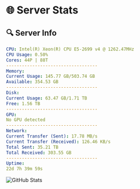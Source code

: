 # 🌐 Server Stats
## 🔍 Server Info
```yaml
CPU: Intel(R) Xeon(R) CPU E5-2699 v4 @ 1262.47MHz
CPU Usage: 0.50%
Cores: 44P | 88T
-----------------------------------
Memory:
Current Usage: 145.77 GB/503.74 GB
Available: 354.53 GB
-----------------------------------
Disk:
Current Usage: 63.47 GB/1.71 TB
Free: 1.56 TB
-----------------------------------
GPU:
No GPU detected
-----------------------------------
Network:
Current Transfer (Sent): 17.78 MB/s
Current Transfer (Received): 126.46 KB/s
Total Sent: 35.21 TB
Total Received: 303.55 GB
-----------------------------------
Uptime:
22d 7h 39m 59s
```
![GitHub Stats](https://img.shields.io/badge/Updated-2025-03-30_05:02:48-blue)